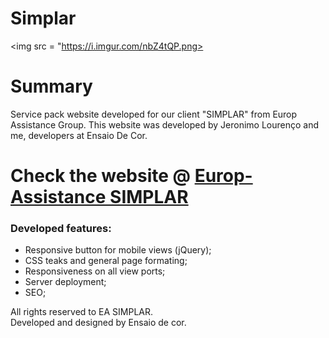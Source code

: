 # Simplar

<img src = "https://i.imgur.com/nbZ4tQP.png>

<h1> Summary </h1>

<p> Service pack website developed for our client "SIMPLAR" from Europ Assistance Group. This website was developed by Jeronimo Lourenço and me, developers at Ensaio De Cor. </p>

<h1> Check the website @ <a href="https://simplar.eap.pt/"> Europ-Assistance SIMPLAR </a>  </h1>

<h3> Developed features: </h3>
<ul>
  <li> Responsive button for mobile views (jQuery); </li> 
  <li> CSS teaks and general page formating; </li>
  <li> Responsiveness on all view ports; </li>
  <li> Server deployment; </li>
  <li> SEO; </li>
</ul>

<p> All rights reserved to EA SIMPLAR. <br/>
Developed and designed by Ensaio de cor. </p>
